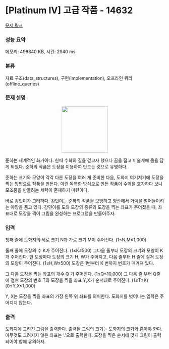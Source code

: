 # [Platinum IV] 고급 작품 - 14632 

[문제 링크](https://www.acmicpc.net/problem/14632) 

### 성능 요약

메모리: 498840 KB, 시간: 2940 ms

### 분류

자료 구조(data_structures), 구현(implementation), 오프라인 쿼리(offline_queries)

### 문제 설명

<p style="text-align:center"><img alt="" src="https://onlinejudgeimages.s3-ap-northeast-1.amazonaws.com/problem/14632/1.png" style="height:146px; width:146px"></p>

<p>준하는 세계적인 화가이다. 한때 수학의 길을 걷고자 했으나 꿈을 접고 미술계에 몸을 담게 되었다. 준하의 작품은 도장을 이용하여 만드는 것으로 유명하다.</p>

<p>준하는 크기와 모양이 각각 다른 도장을 여러 개 준비한 다음, 도화지 여기저기에 도장을 찍는 방법으로 작품을 만든다. 이런 독특한 방식으로 만든 작품이 수억을 호가하다 보니 모조품을 만들려는 세력이 존재하기 마련이다.</p>

<p>바로 강민이가 그러하다. 강민이는 준하의 작품을 모방하고 양산해서 거액을 벌어들이려는 야망을 품고 있다. 강민이를 도와 도장의 종류와 도장을 찍는 좌표가 주어졌을 때, 좌표대로 도장을 찍어 그림을 완성하는 프로그램을 만들어주자.</p>

### 입력 

 <p>첫째 줄에 도화지의 세로 크기 N과 가로 크기 M이 주어진다. (1≤N,M≤1,000)</p>

<p>둘째 줄에 도장의 수 K가 주어진다. (1≤K≤500) 그다음 줄부터 도장의 크기와 모양이 K개 주어진다. 한 도장마다 도장의 크기 H, W가 주어지고, 다음 줄부터 H 줄에 걸쳐 도장의 모양이 주어진다. (1≤H,W≤500) 도장은 1번부터 K 번까지 번호가 매겨져 있다.</p>

<p>그 다음 도장을 찍는 좌표의 개수 Q 가 주어진다. (1≤Q≤10,000) 그 다음 줄 부터 Q줄에 걸쳐 도장의 번호 T와 도장을 찍을 좌표 Y,X가 순서대로 주어진다. (1≤T≤K) (0≤Y,X≤1,000)</p>

<p>Y, X는 도장을 찍을 좌표의 가장 왼쪽 위 좌표를 의미한다. 도화지를 벗어나는 입력은 주어지지 않는다.</p>

### 출력 

 <p>도화지에 그려진 그림을 출력한다. 출력된 그림의 크기는 도화지의 크기와 같아야 한다. 아무것도 그려지지 않은 좌표는 ‘.’으로 출력한다. 도장을 찍은 순서에 맞게 그림이 출력되어야 함에 유의하자.</p>

